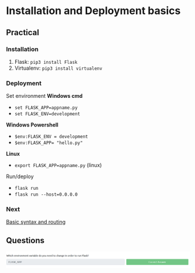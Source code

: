 # Installation and Deployment basics

## Practical

### Installation

1. Flask: `pip3 install Flask`
2. Virtualenv: `pip3 install virtualenv`

### Deployment

Set environment 
**Windows cmd**  
- `set FLASK_APP=appname.py` 
- `set FLASK_ENV=development` 

**Windows Powershell**
- `$env:FLASK_ENV = development` 
- `$env:FLASK_APP= "hello.py"` 

**Linux**  
- `export FLASK_APP=appname.py` (linux)

Run/deploy 
- `flask run`
- `flask run --host=0.0.0.0`

### Next

[Basic syntax and routing](../02-basic-syntax/README.md)

## Questions

![3171b875380784497b2a55c37cc174c1.png](../_resources/3463c2519dd04849bf63289eac79f53d.png)